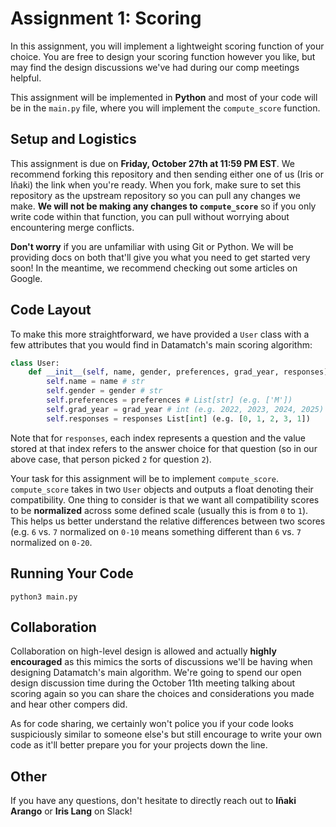 # Assignment 1: Scoring

In this assignment, you will implement a lightweight scoring function of your choice. You are free to design your scoring function however you like, but may find the design discussions we've had during our comp meetings helpful. 

This assignment will be implemented in **Python** and most of your code will be in the `main.py` file, where you will implement the `compute_score` function.

## Setup and Logistics
This assignment is due on **Friday, October 27th at 11:59 PM EST**. We recommend forking this repository and then sending either one of us (Iris or Iñaki) the link when you're ready. When you fork, make sure to set this repository as the upstream repository so you can pull any changes we make. **We will not be making any changes to `compute_score`** so if you only write code within that function, you can pull without worrying about encountering merge conflicts.

**Don't worry** if you are unfamiliar with using Git or Python. We will be providing docs on both that'll give you what you need to get started very soon! In the meantime, we recommend checking out some articles on Google.

## Code Layout
To make this more straightforward, we have provided a `User` class with a few attributes that you would find in Datamatch's main scoring algorithm:
```python
class User:
    def __init__(self, name, gender, preferences, grad_year, responses):
        self.name = name # str
        self.gender = gender # str
        self.preferences = preferences # List[str] (e.g. ['M'])
        self.grad_year = grad_year # int (e.g. 2022, 2023, 2024, 2025)
        self.responses = responses List[int] (e.g. [0, 1, 2, 3, 1])
```
Note that for  `responses`, each index represents a question and the value stored at that index refers to the answer choice for that question (so in our above case, that person picked `2` for question `2`).

Your task for this assignment will be to implement `compute_score`. `compute_score` takes in two `User` objects and outputs a float denoting their compatibility. One thing to consider is that we want all compatibility scores to be **normalized** across some defined scale (usually this is from `0` to `1`). This helps us better understand the relative differences between two scores (e.g. `6` vs. `7` normalized on `0-10` means something different than `6` vs. `7` normalized on `0-20`.

## Running Your Code
```python3 main.py```

## Collaboration
Collaboration on high-level design is allowed and actually **highly encouraged** as this mimics the sorts of discussions we'll be having when designing Datamatch's main algorithm. We're going to spend our open design discussion time during the October 11th meeting talking about scoring again so you can share the choices and considerations you made and hear other compers did.

As for code sharing, we certainly won't police you if your code looks suspiciously similar to someone else's but still encourage to write your own code as it'll better prepare you for your projects down the line.

## Other
If you have any questions, don't hesitate to directly reach out to **Iñaki Arango** or **Iris Lang** on Slack!
